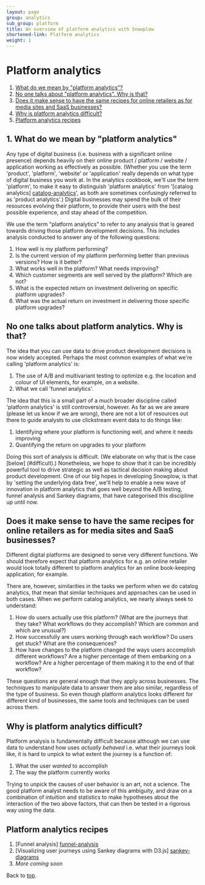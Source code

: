 ```yaml
---
layout: page
group: analytics
sub_group: platform
title: An overview of platform analytics with Snowplow
shortened-link: Platform analytics
weight: 1
---
```


<a name="top"><h1>Platform analytics</h1></a>

1. [What do we mean by "platform analytics"?](#what)
2. [No one talks about "platform analytics". Why is that?](#why)
3. [Does it make sense to have the same recipes for online retailers as for media sites and SaaS businesses?](#same-or-different)
4. [Why is platform analytics difficult?](#difficult)
5. [Platform analytics recipes](#recipes)

<a name="what"><h2>1. What do we mean by "platform analytics"</h2></a>

Any type of digital business (i.e. business with a significant online presence) depends heavily on their online product / platform / website / application working as effectively as possible. (Whether you use the term 'product', 'platform', 'website' or 'application' really depends on what type of digital business you work at. In the analytics cookbook, we'll use the term 'platform', to make it easy to distinguish 'platform analytics' from '[catalog analytics] [catalog-analytics]', as both are sometimes confusingly referred to as 'product analytics'.) Digital businesses may spend the bulk of their resources evolving their platform, to provide their users with the best possible experience, and stay ahead of the competition. 

We use the term "platform analytics" to refer to any analysis that is geared towards driving those platform development decisions. This includes analysis conducted to answer any of the following questions:

1. How well is my platform performing?
2. Is the current version of my platform performing better than previous versions? How is it better?
3. What works well in the platform? What needs improving?
4. Which customer segments are well served by the platform? Which are not?
5. What is the expected return on investment delivering on specific platform upgrades?
6. What was the actual return on investment in delivering those specific platform upgrades?

<a name="why"><h2>No one talks about platform analytics. Why is that?</h2></a>

The idea that you can use data to drive product development decisions is now widely accepted. Perhaps the most common examples of what we're calling 'platform analytics' is: 

1. The use of A/B and multivariant testing to optimize e.g. the location and colour of UI elements, for example, on a website. 
2. What we call 'funnel analytics'.

The idea that this is a small part of a much broader discipline called 'platform analytics' is still controversial, however. As far as we are aware (please let us know if we are wrong), there are not a lot of resources out there to guide analysts to use clickstream event data to do things like:

1. Identifying where your platform is functioning well, and where it needs improving
2. Quantifying the return on upgrades to your platform

Doing this sort of analysis is difficult. (We elaborate on why that is the case [below] (#difficult).) Nonetheless, we hope to show that it can be incredibly powerful tool to drive strategic as well as tactical decision making about product development. One of our big hopes in developing Snowplow, is that by 'setting the underlying data free', we'll help to enable a new wave of innovation in platform analytics that goes well beyond the A/B testing, funnel analysis and Sankey diagrams, that have categorised this discipline up until now.

<a name="same-or-different"><h2>Does it make sense to have the same recipes for online retailers as for media sites and SaaS businesses?</h2></a>

Different digital platforms are designed to serve very different functions. We should therefore expect that platform analytics for e.g. an online retailer would look totally different to platform analytics for an online book-keeping application, for example.

There are, however, similarities in the tasks we perform when we do catalog analytics, that mean that similar techniques and approaches can be used in both cases. When we perform catalog analytics, we nearly always seek to understand:

1. How do users actually use this platform? (What are the journeys that they take? What workflows do they accomplish? Which are common and which are unusual?)
2. How successfully are users working through each workflow? Do users get stuck? What are the consequences?
3. How have changes to the platform changed the ways users accomplish different workflows? Are a higher percentage of them embarking on a workflow? Are a higher percentage of them making it to the end of that workflow?

These questions are general enough that they apply across businesses. The techniques to manipulate data to answer them are also similar, regardless of the type of business. So even though platform analytics looks different for different kind of businesses, the same tools and techniques can be used across them. 

<a name="difficult"><h2>Why is platform analytics difficult?</h2></a>

Platform analysis is fundamentally difficult because although we can use data to understand how uses *actually behaved* i.e. what their journeys look like, it is hard to unpick to what extent the journey is a function of:

1. What the user *wanted* to accomplish
2. The way the platform currently works

Trying to unpick the causes of user behavior is an art, not a science. The good platform analyst needs to be aware of this ambiguity, and draw on a combination of intuition and statistics to make hypotheses about the interaction of the two above factors, that can then be tested in a rigorous way using the data.

<a name="recipes"><h2>Platform analytics recipes</h2></a>

1. [Funnel analysis] [funnel-analysis]
2. [Visualizing user journeys using Sankey diagrams with D3.js] [sankey-diagrams]
3. *More coming soon*

Back to [top](#top).

[catalog-analytics]: /analytics/platform-analytics/overview.html
[funnel-analysis]: /analytics/platform-analytics/funnel-analysis.html
[sankey-diagrams]: /analytics/platform-analytics/sankey-diagrams-with-d3-js.html

